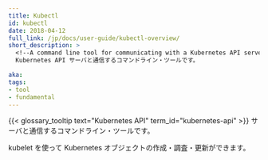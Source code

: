 ```yaml
---
title: Kubectl
id: kubectl
date: 2018-04-12
full_link: /jp/docs/user-guide/kubectl-overview/
short_description: >
  <!--A command line tool for communicating with a Kubernetes API server.-->
  Kubernetes API サーバと通信するコマンドライン・ツールです。

aka: 
tags:
- tool
- fundamental
---
```

 <!--A command line tool for communicating with a {{< glossary_tooltip text="Kubernetes API" term_id="kubernetes-api" >}} server.-->
 {{< glossary_tooltip text="Kubernetes API" term_id="kubernetes-api" >}} サーバと通信するコマンドライン・ツールです。

<!--more--> 

<!--
You can use kubectl to create, inspect, update, and delete Kubernetes objects.
-->
kubelet を使って Kubernetes オブジェクトの作成・調査・更新ができます。